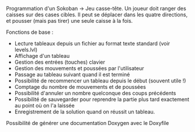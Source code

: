 Programmation d'un Sokoban -> Jeu casse-tête. Un joueur doit ranger des caisses sur des cases cibles. Il peut se déplacer dans les quatre directions, et pousser (mais pas tirer) une seule caisse à la fois.

Fonctions de base :
- Lecture tableaux depuis un fichier au format texte standard (voir levels.lvl)
- Affichage d'un tableau
- Gestion des entrées (touches) clavier
- Gestion des mouvements et poussées par l'utilisateur
- Passage au tableau suivant quand il est terminé
- Possibilité de recommencer un tableau depuis le début (souvent utile !)
- Comptage du nombre de mouvements et de poussées
- Possibilité d'annuler un nombre quelconque des coups précédents
- Possibilité de sauvegarder pour reprendre la partie plus tard exactement au point où on l'a laissée
- Enregistrement de la solution quand on réussit un tableau.

Possibilité de générer une documentation Doxygen avec le Doxyfile
